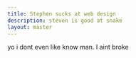 ```yaml
---
title: Stephen sucks at web design
description: steven is good at snake
layout: master
---
```

 yo i dont even like know man. I aint broke
